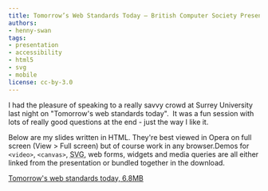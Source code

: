 ```yaml
---
title: Tomorrow’s Web Standards Today — British Computer Society Presentation, Surrey University
authors:
- henny-swan
tags:
- presentation
- accessibility
- html5
- svg
- mobile
license: cc-by-3.0
---
```


<p>I had the pleasure of speaking to a really savvy crowd at Surrey University last night on &quot;Tomorrow&#39;s web standards today&quot;.  It was a fun session with lots of really good questions at the end - just the way I like it.</p>

<p>Below are my slides written in HTML. They&#39;re best viewed in Opera on full screen (View &gt; Full screen) but of course work in any browser.Demos for <code>&lt;video&gt;</code>, <code>&lt;canvas&gt;</code>, <abbr title="Scalable Vector Graphics">SVG</abbr>, web forms, widgets and media queries are all either linked from the presentation or bundled together in the download.</p>

<a href="{{ page.id }}/BCSSurrey.zip">Tomorrow&#39;s web standards today, 6.8MB</a>

